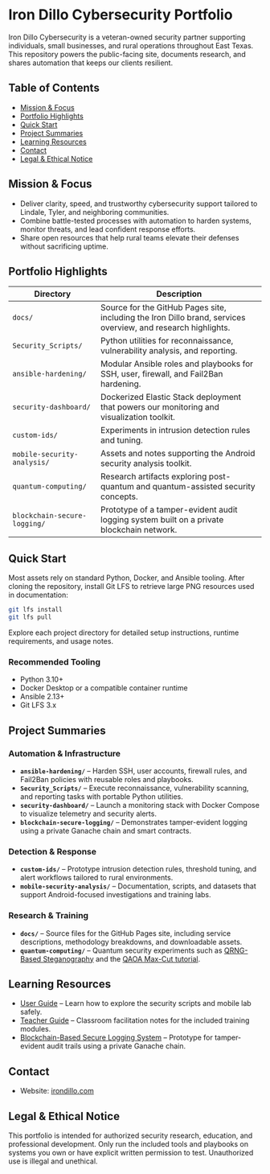 # Iron Dillo Cybersecurity Portfolio

Iron Dillo Cybersecurity is a veteran-owned security partner supporting individuals, small businesses, and rural operations throughout East Texas. This repository powers the public-facing site, documents research, and shares automation that keeps our clients resilient.

## Table of Contents
- [Mission & Focus](#mission--focus)
- [Portfolio Highlights](#portfolio-highlights)
- [Quick Start](#quick-start)
- [Project Summaries](#project-summaries)
- [Learning Resources](#learning-resources)
- [Contact](#contact)
- [Legal & Ethical Notice](#legal--ethical-notice)

## Mission & Focus
- Deliver clarity, speed, and trustworthy cybersecurity support tailored to Lindale, Tyler, and neighboring communities.
- Combine battle-tested processes with automation to harden systems, monitor threats, and lead confident response efforts.
- Share open resources that help rural teams elevate their defenses without sacrificing uptime.

## Portfolio Highlights
| Directory | Description |
| --- | --- |
| `docs/` | Source for the GitHub Pages site, including the Iron Dillo brand, services overview, and research highlights. |
| `Security_Scripts/` | Python utilities for reconnaissance, vulnerability analysis, and reporting. |
| `ansible-hardening/` | Modular Ansible roles and playbooks for SSH, user, firewall, and Fail2Ban hardening. |
| `security-dashboard/` | Dockerized Elastic Stack deployment that powers our monitoring and visualization toolkit. |
| `custom-ids/` | Experiments in intrusion detection rules and tuning. |
| `mobile-security-analysis/` | Assets and notes supporting the Android security analysis toolkit. |
| `quantum-computing/` | Research artifacts exploring post-quantum and quantum-assisted security concepts. |
| `blockchain-secure-logging/` | Prototype of a tamper-evident audit logging system built on a private blockchain network. |

## Quick Start
Most assets rely on standard Python, Docker, and Ansible tooling. After cloning the repository, install Git LFS to retrieve large PNG resources used in documentation:

```bash
git lfs install
git lfs pull
```

Explore each project directory for detailed setup instructions, runtime requirements, and usage notes.

### Recommended Tooling
- Python 3.10+
- Docker Desktop or a compatible container runtime
- Ansible 2.13+
- Git LFS 3.x

## Project Summaries
### Automation & Infrastructure
- **`ansible-hardening/`** – Harden SSH, user accounts, firewall rules, and Fail2Ban policies with reusable roles and playbooks.
- **`Security_Scripts/`** – Execute reconnaissance, vulnerability scanning, and reporting tasks with portable Python utilities.
- **`security-dashboard/`** – Launch a monitoring stack with Docker Compose to visualize telemetry and security alerts.
- **`blockchain-secure-logging/`** – Demonstrates tamper-evident logging using a private Ganache chain and smart contracts.

### Detection & Response
- **`custom-ids/`** – Prototype intrusion detection rules, threshold tuning, and alert workflows tailored to rural environments.
- **`mobile-security-analysis/`** – Documentation, scripts, and datasets that support Android-focused investigations and training labs.

### Research & Training
- **`docs/`** – Source files for the GitHub Pages site, including service descriptions, methodology breakdowns, and downloadable assets.
- **`quantum-computing/`** – Quantum security experiments such as [QRNG-Based Steganography](quantum-computing/QRNGSteganography.md) and the [QAOA Max-Cut tutorial](quantum-computing/QAOAMaxCut.md).

## Learning Resources
- [User Guide](docs/UserGuide.md) – Learn how to explore the security scripts and mobile lab safely.
- [Teacher Guide](docs/TeacherGuide.md) – Classroom facilitation notes for the included training modules.
- [Blockchain-Based Secure Logging System](docs/BlockchainLogging.md) – Prototype for tamper-evident audit trails using a private Ganache chain.

## Contact
- Website: [irondillo.com](https://www.irondillo.com)

## Legal & Ethical Notice
This portfolio is intended for authorized security research, education, and professional development. Only run the included tools and playbooks on systems you own or have explicit written permission to test. Unauthorized use is illegal and unethical.
